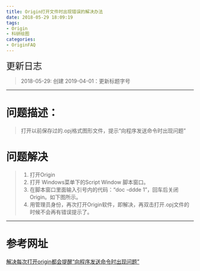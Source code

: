 ```yaml
---
title: Origin打开文件时出现错误的解决办法
date: 2018-05-29 18:09:19
tags: 
- Origin
- 科研绘图
categories:
- OriginFAQ
---
```


<font  size=5 face="黑体">更新日志</font> 

> 2018-05-29: 创建
> 2019-04-01：更新标题字号

  
---

# 问题描述：
> 打开以前保存过的.opj格式图形文件，提示“向程序发送命令时出现问题”


# 问题解决
> 1. 打开Origin
> 2. 打开 Windows菜单下的Script Window 脚本窗口。
> 3. 在脚本窗口里面输入引号内的代码：“doc -ddde 1”，回车后关闭Origin。如下图所示。
> 4. 用管理员身份，再次打开Origin软件，即解决，再双击打开.opj文件的时候不会再有错误提示了。

---

# 参考网址
[解决每次打开origin都会提醒“向程序发送命令时出现问题”](http://blog.sciencenet.cn/blog-357977-948525.html)
